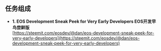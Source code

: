 
任务组成
-------------------------------

- **1. EOS Development Sneak Peek for Very Early Developers EOS开发早鸟尝鲜版**  
[https://steemit.com/eosdev/@dan/eos-development-sneak-peek-for-very-early-developers](https://steemit.com/eosdev/@dan/eos-development-sneak-peek-for-very-early-developers)

